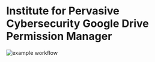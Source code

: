 # Institute for Pervasive Cybersecurity Google Drive Permission Manager

![example workflow](https://github.com/<cs481-ekh>/<f22-softskills/main>/actions/workflows/<docker-ci.yml>/badge.svg)

